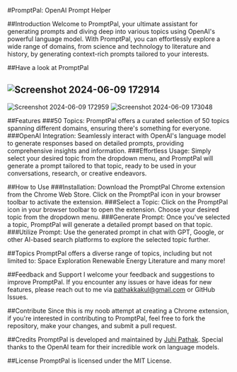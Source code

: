 #PromptPal: OpenAI Prompt Helper

##Introduction
Welcome to PromptPal, your ultimate assistant for generating prompts and diving deep into various topics using OpenAI's powerful language model. With PromptPal, you can effortlessly explore a wide range of domains, from science and technology to literature and history, by generating context-rich prompts tailored to your interests.

##Have a look at PromptPal

![Screenshot 2024-06-09 172914](https://github.com/JuhiPathak23/PromptPal/assets/73741643/a9123459-7c36-4866-b928-6379c238e9dd)
---
![Screenshot 2024-06-09 172959](https://github.com/JuhiPathak23/PromptPal/assets/73741643/495d442b-ac67-45a8-a112-2c8b502c52b6)
![Screenshot 2024-06-09 173048](https://github.com/JuhiPathak23/PromptPal/assets/73741643/d985a822-c345-4d0b-85fa-88cec93a22bd)

##Features
###50 Topics: PromptPal offers a curated selection of 50 topics spanning different domains, ensuring there's something for everyone.
###OpenAI Integration: Seamlessly interact with OpenAI's language model to generate responses based on detailed prompts, providing comprehensive insights and information.
###Effortless Usage: Simply select your desired topic from the dropdown menu, and PromptPal will generate a prompt tailored to that topic, ready to be used in your conversations, research, or creative endeavors.

##How to Use
###Installation:
Download the PromptPal Chrome extension from the Chrome Web Store.
Click on the PromptPal icon in your browser toolbar to activate the extension.
###Select a Topic:
Click on the PromptPal icon in your browser toolbar to open the extension.
Choose your desired topic from the dropdown menu.
###Generate Prompt:
Once you've selected a topic, PromptPal will generate a detailed prompt based on that topic.
###Utilize Prompt:
Use the generated prompt in chat with GPT, Google, or other AI-based search platforms to explore the selected topic further.

##Topics
PromptPal offers a diverse range of topics, including but not limited to:
Space Exploration
Renewable Energy
Literature
and many more!

##Feedback and Support
I welcome your feedback and suggestions to improve PromptPal. If you encounter any issues or have ideas for new features, please reach out to me via pathakkakul@gmail.com or GitHub Issues.

##Contribute
Since this is my noob attempt at creating a Chrome extension, if you're interested in contributing to PromptPal, feel free to fork the repository, make your changes, and submit a pull request.

##Credits
PromptPal is developed and maintained by [Juhi Pathak](https://www.linkedin.com/in/juhi-pathak/). Special thanks to the OpenAI team for their incredible work on language models.

##License
PromptPal is licensed under the MIT License.

